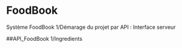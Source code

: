# FoodBook
Système FoodBook
1/Démarage du projet par API : Interface serveur

##API_FoodBook
1/Ingredients